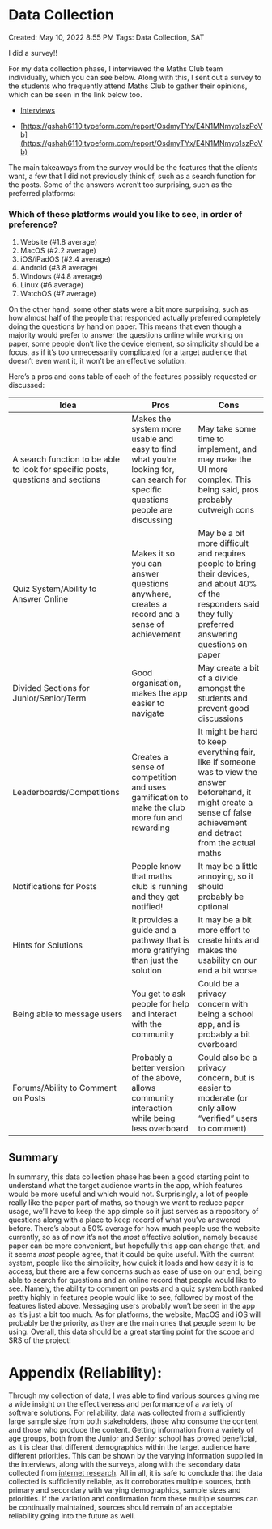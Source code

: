 # Data Collection

Created: May 10, 2022 8:55 PM
Tags: Data Collection, SAT

I did a survey!!

For my data collection phase, I interviewed the Maths Club team individually, which you can see below. Along
with this, I sent out a survey to the students who frequently attend Maths Club to gather their opinions, which can be
seen in the link below too.

- [Interviews](Interviews.md)

- [https://gshah6110.typeform.com/report/OsdmyTYx/E4N1MNmyp1szPoVb](https://gshah6110.typeform.com/report/OsdmyTYx/E4N1MNmyp1szPoVb)

The main takeaways from the survey would be the features that the clients want, a few that I did not previously think
of, such as a search function for the posts. Some of the answers weren’t too surprising, such as the preferred
platforms:

### Which of these platforms would you like to see, in order of preference?

1. Website (#1.8 average)
2. MacOS (#2.2 average)
3. iOS/iPadOS (#2.4 average)
4. Android (#3.8 average)
5. Windows (#4.8 average)
6. Linux (#6 average)
7. WatchOS (#7 average)

On the other hand, some other stats were a bit more surprising, such as how almost half of the people that responded
actually preferred completely doing the questions by hand on paper. This means that even though a majority would prefer
to answer the questions online while working on paper, some people don’t like the device element, so simplicity should
be a focus, as if it’s too unnecessarily complicated for a target audience that doesn’t even want it, it won’t be an
effective solution.

Here’s a pros and cons table of each of the features possibly requested or discussed:

| Idea                                                                            | Pros                                                                                                                           | Cons                                                                                                                                                                        |
|---------------------------------------------------------------------------------|--------------------------------------------------------------------------------------------------------------------------------|-----------------------------------------------------------------------------------------------------------------------------------------------------------------------------|
| A search function to be able to look for specific posts, questions and sections | Makes the system more usable and easy to find what you’re looking for, can search for specific questions people are discussing | May take some time to implement, and may make the UI more complex. This being said, pros probably outweigh cons                                                             |
| Quiz System/Ability to Answer Online                                            | Makes it so you can answer questions anywhere, creates a record and a sense of achievement                                     | May be a bit more difficult and requires people to bring their devices, and about 40% of the responders said they fully preferred answering questions on paper              |
| Divided Sections for Junior/Senior/Term                                         | Good organisation, makes the app easier to navigate                                                                            | May create a bit of a divide amongst the students and prevent good discussions                                                                                              |
| Leaderboards/Competitions                                                       | Creates a sense of competition and uses gamification to make the club more fun and rewarding                                   | It might be hard to keep everything fair, like if someone was to view the answer beforehand, it might create a sense of false achievement and detract from the actual maths |
| Notifications for Posts                                                         | People know that maths club is running and they get notified!                                                                  | It may be a little annoying, so it should probably be optional                                                                                                              |
| Hints for Solutions                                                             | It provides a guide and a pathway that is more gratifying than just the solution                                               | It may be a bit more effort to create hints and makes the usability on our end a bit worse                                                                                  |
| Being able to message users                                                     | You get to ask people for help and interact with the community                                                                 | Could be a privacy concern with being a school app, and is probably a bit overboard                                                                                         |
| Forums/Ability to Comment on Posts                                              | Probably a better version of the above, allows community interaction while being less overboard                                | Could also be a privacy concern, but is easier to moderate (or only allow “verified” users to comment)                                                                      |

## Summary

In summary, this data collection phase has been a good starting point to understand what the target audience wants in
the app, which features would be more useful and which would not. Surprisingly, a lot of people really like the paper
part of maths, so though we want to reduce paper usage, we’ll have to keep the app simple so it just serves as a
repository of questions along with a place to keep record of what you’ve answered before. There’s about a 50% average
for how much people use the website currently, so as of now it’s not the *most* effective solution, namely because paper
can be more convenient, but hopefully this app can change that, and it seems *most* people agree, that it could be quite
useful. With the current system, people like the simplicity, how quick it loads and how easy it is to access, but there
are a few concerns such as ease of use on our end, being able to search for questions and an online record that people
would like to see. Namely, the ability to comment on posts and a quiz system both ranked pretty highly in features
people would like to see, followed by most of the features listed above. Messaging users probably won’t be seen in the
app as it’s just a bit too much. As for platforms, the website, MacOS and iOS will probably be the priority, as they are
the main ones that people seem to be using. Overall, this data should be a great starting point for the scope and SRS of
the project!

# Appendix (Reliability):

Through my collection of data, I was able to find various sources giving me a wide insight on the effectiveness and
performance of a variety of software solutions. For reliability, data was collected from a sufficiently large sample
size from both stakeholders, those who consume the content and those who produce the content. Getting information from a
variety of age groups, both from the Junior and Senior school has proved beneficial, as it is clear that different
demographics within the target audience have different priorities. This can be shown by the varying information supplied
in the interviews, along with the surveys, along with the secondary data collected from [internet research](Research.md). All in all,
it is safe to conclude that the data collected is sufficiently reliable, as it corroborates multiple sources, both
primary and secondary with varying demographics, sample sizes and priorities. If the variation and confirmation from
these multiple sources can be continually maintained, sources should remain of an acceptable reliability going into the
future as well.
